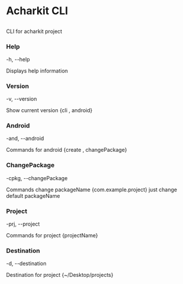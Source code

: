 # Acharkit CLI

## 
CLI for acharkit project

### Help
 -h, --help
 
 Displays help information
 
### Version
 -v, --version
 
 Show current version {cli , android}
 
### Android
 -and, --android
 
 Commands for android {create , changePackage}
 
### ChangePackage
 -cpkg, --changePackage
 
 Commands change packageName {com.example.project}
 just change default packageName
  
### Project
 -prj, --project
 
 Commands for project {projectName}
 
### Destination
 -d, --destination
 
 Destination for project {~/Desktop/projects}
 
